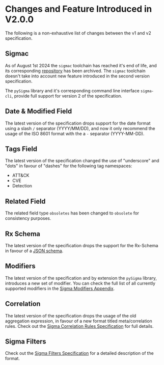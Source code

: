 # Changes and Feature Introduced in V2.0.0

The following is a non-exhaustive list of changes between the v1 and v2 specification.

## Sigmac

As of August 1st 2024 the `sigmac` toolchain has reached it's end of life, and its corresponding [repository](https://github.com/SigmaHQ/legacy-sigmatools) has been archived. The `sigmac` toolchain doesn't take into account new feature introduced in the second version specification.

The `pySigma` library and it's corresponding command line interface `sigma-cli`, provide full support for version 2 of the specification.

## Date & Modified Field

The latest version of the specification drops support for the date format using a slash `/` separator (YYYY/MM/DD), and now it only recommend the usage of the ISO 8601 format with the a `-` separator (YYYY-MM-DD).

## Tags Field

The latest version of the specification changed the use of "underscore" and "dots" in favour of "dashes" for the following tag namespaces:

* ATT&CK
* CVE
* Detection

## Related Field

The related field type `obsoletes` has been changed to `obsolete` for consistency purposes.

## Rx Schema

The latest version of the specification drops the support for the Rx-Schema in favour of a [JSON schema](/json-schema/).

## Modifiers

The latest version of the specification and by extension the `pySigma` library, introduces a new set of modifier. You can check the full list of all currently supported modifiers in the [Sigma Modifiers Appendix](./appendix/sigma-modifiers-appendix.md).

## Correlation

The latest version of the specification drops the usage of the old aggregation expression, in favour of a new format titled meta/correlation rules. Check out the [Sigma Correlation Rules Specification](/specification/sigma-correlation-rules-specification.md) for full details.

## Sigma Filters

Check out the [Sigma Filters Specification](/specification/sigma-filters-specification.md) for a detailed description of the format.
